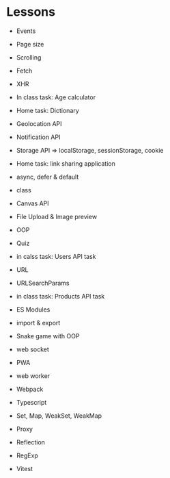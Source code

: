 # Lessons

- Events
- Page size
- Scrolling
- Fetch
- XHR
- In class task: Age calculator
- Home task: Dictionary

- Geolocation API
- Notification API
- Storage API => localStorage, sessionStorage, cookie
- Home task: link sharing application

- async, defer & default
- class
- Canvas API
- File Upload & Image preview
- OOP

- Quiz
- in calss task: Users API task

- URL
- URLSearchParams
- in class task: Products API task

- ES Modules
- import & export
- Snake game with OOP

- web socket

- PWA
- web worker

- Webpack

- Typescript

- Set, Map, WeakSet, WeakMap
- Proxy
- Reflection
- RegExp
- Vitest
